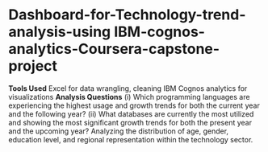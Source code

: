 # Dashboard-for-Technology-trend-analysis-using IBM-cognos-analytics-Coursera-capstone-project
 **Tools Used**
Excel for data wrangling, cleaning
IBM Cognos analytics for visualizations
**Analysis Questions**
(i) Which programming languages are experiencing the highest usage and growth trends for both the current year and the following year?
(ii) What databases are currently the most utilized and showing the most significant growth trends for both the present year and the upcoming year?
Analyzing the distribution of age, gender, education level, and regional representation within the technology sector.
